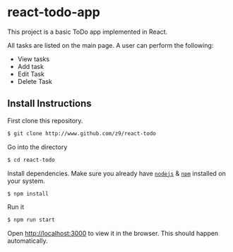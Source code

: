 # react-todo-app

This project is a basic ToDo app implemented in React.

All tasks are listed on the main page. A user can perform the following:
- View tasks
- Add task
- Edit Task
- Delete Task

## Install Instructions

First clone this repository.
```bash
$ git clone http://www.github.com/z9/react-todo
```

Go into the directory
```bash
$ cd react-todo
```

Install dependencies. Make sure you already have [`nodejs`](https://nodejs.org/en/) & [`npm`](https://www.npmjs.com/) installed on your system.
```bash
$ npm install 
```

Run it
```bash
$ npm run start
```


Open [http://localhost:3000](http://localhost:3000) to view it in the browser. This should happen automatically.
